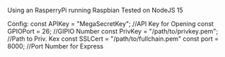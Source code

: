 Using an RasperryPi running Raspbian
Tested on NodeJS 15

Config:
const APIKey = "MegaSecretKey"; //API Key for Opening
const GPIOPort = 26; //GIPIO Number
const PrivKey = "/path/to/privkey.pem"; //Path to Priv. Kex
const SSLCert = "/path/to/fullchain.pem"
const port = 8000; //Port Number for Express